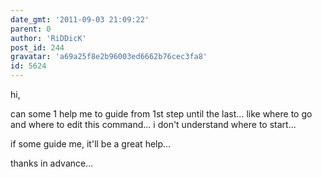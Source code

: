 ```yaml
---
date_gmt: '2011-09-03 21:09:22'
parent: 0
author: 'RiDDicK'
post_id: 244
gravatar: 'a69a25f8e2b96003ed6662b76cec3fa8'
id: 5624
---
```


hi,

can some 1 help me to guide from 1st step until the last... like where to go and where to edit this command... i don't understand where to start...


if some guide me, it'll be a great help...

thanks in advance...